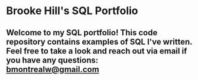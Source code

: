 # Brooke Hill's SQL Portfolio 

## Welcome to my SQL portfolio! This code repository contains examples of SQL I've written. Feel free to take a look and reach out via email if you have any questions: bmontrealw@gmail.com
